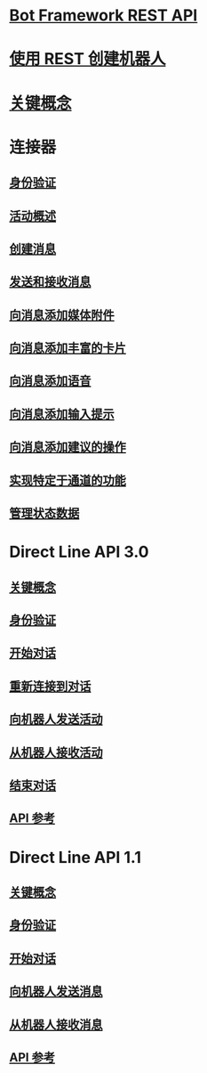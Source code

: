# [Bot Framework REST API](bot-framework-rest-overview.md)
# [使用 REST 创建机器人](~/rest-api/bot-framework-rest-connector-quickstart.md)
# [关键概念](bot-framework-rest-connector-concepts.md)
# 连接器
## [身份验证](bot-framework-rest-connector-authentication.md)
## [活动概述](bot-framework-rest-connector-activities.md)
## [创建消息](bot-framework-rest-connector-create-messages.md)
## [发送和接收消息](bot-framework-rest-connector-send-and-receive-messages.md)
## [向消息添加媒体附件](bot-framework-rest-connector-add-media-attachments.md)
## [向消息添加丰富的卡片](bot-framework-rest-connector-add-rich-cards.md)
## [向消息添加语音](bot-framework-rest-connector-text-to-speech.md)
## [向消息添加输入提示](bot-framework-rest-connector-add-input-hints.md)
## [向消息添加建议的操作](bot-framework-rest-connector-add-suggested-actions.md)
## [实现特定于通道的功能](bot-framework-rest-connector-channeldata.md)
## [管理状态数据](bot-framework-rest-state.md)
# Direct Line API 3.0
## [关键概念](bot-framework-rest-direct-line-3-0-concepts.md)
## [身份验证](bot-framework-rest-direct-line-3-0-authentication.md)
## [开始对话](bot-framework-rest-direct-line-3-0-start-conversation.md)
## [重新连接到对话](bot-framework-rest-direct-line-3-0-reconnect-to-conversation.md)
## [向机器人发送活动](bot-framework-rest-direct-line-3-0-send-activity.md)
## [从机器人接收活动](bot-framework-rest-direct-line-3-0-receive-activities.md)
## [结束对话](bot-framework-rest-direct-line-3-0-end-conversation.md)
## [API 参考](bot-framework-rest-direct-line-3-0-api-reference.md)
# Direct Line API 1.1
## [关键概念](bot-framework-rest-direct-line-1-1-concepts.md)
## [身份验证](bot-framework-rest-direct-line-1-1-authentication.md)
## [开始对话](bot-framework-rest-direct-line-1-1-start-conversation.md)
## [向机器人发送消息](bot-framework-rest-direct-line-1-1-send-message.md)
## [从机器人接收消息](bot-framework-rest-direct-line-1-1-receive-messages.md)
## [API 参考](bot-framework-rest-direct-line-1-1-api-reference.md)